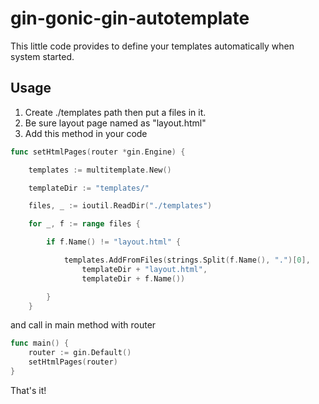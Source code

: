 # gin-gonic-gin-autotemplate
This little code provides to define your templates automatically when system started.

## Usage
 1. Create ./templates path then put a files in it.
 2. Be sure layout page named as "layout.html" 
 3. Add this method in your code 
 
``` go
func setHtmlPages(router *gin.Engine) {

	templates := multitemplate.New()

	templateDir := "templates/"

	files, _ := ioutil.ReadDir("./templates")

	for _, f := range files {

		if f.Name() != "layout.html" {

			templates.AddFromFiles(strings.Split(f.Name(), ".")[0],
				templateDir + "layout.html",
				templateDir + f.Name())

		}
	}
```

and call in main method with router

``` go
func main() {
	router := gin.Default()
	setHtmlPages(router)
}
```
 
That's it! 

